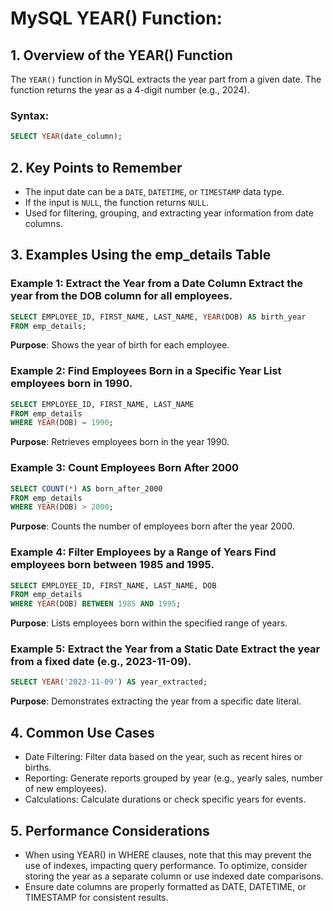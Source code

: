 # MySQL YEAR() Function: 

## 1. Overview of the YEAR() Function
The `YEAR()` function in MySQL extracts the year part from a given date.
The function returns the year as a 4-digit number (e.g., 2024).

### Syntax:

```sql
SELECT YEAR(date_column);
```

## 2. Key Points to Remember
- The input date can be a `DATE`, `DATETIME`, or `TIMESTAMP` data type.
- If the input is `NULL`, the function returns `NULL`.
- Used for filtering, grouping, and extracting year information from date columns.

## 3. Examples Using the emp_details Table
### Example 1: Extract the Year from a Date Column Extract the year from the DOB column for all employees.

```sql
SELECT EMPLOYEE_ID, FIRST_NAME, LAST_NAME, YEAR(DOB) AS birth_year
FROM emp_details;
```

**Purpose**: Shows the year of birth for each employee.

### Example 2: Find Employees Born in a Specific Year List employees born in 1990.

```sql
SELECT EMPLOYEE_ID, FIRST_NAME, LAST_NAME
FROM emp_details
WHERE YEAR(DOB) = 1990;
```

**Purpose**: Retrieves employees born in the year 1990.

### Example 3: Count Employees Born After 2000

```sql
SELECT COUNT(*) AS born_after_2000
FROM emp_details
WHERE YEAR(DOB) > 2000;
```

**Purpose**: Counts the number of employees born after the year 2000.

### Example 4: Filter Employees by a Range of Years Find employees born between 1985 and 1995.

```sql
SELECT EMPLOYEE_ID, FIRST_NAME, LAST_NAME, DOB
FROM emp_details
WHERE YEAR(DOB) BETWEEN 1985 AND 1995;
```

**Purpose**: Lists employees born within the specified range of years.

### Example 5: Extract the Year from a Static Date Extract the year from a fixed date (e.g., 2023-11-09).

```sql
SELECT YEAR('2023-11-09') AS year_extracted;
```

**Purpose**: Demonstrates extracting the year from a specific date literal.

## 4. Common Use Cases
- Date Filtering: Filter data based on the year, such as recent hires or births.
- Reporting: Generate reports grouped by year (e.g., yearly sales, number of new employees).
- Calculations: Calculate durations or check specific years for events.

## 5. Performance Considerations
- When using YEAR() in WHERE clauses, note that this may prevent the use of indexes, impacting query performance. To optimize, consider storing the year as a separate column or use indexed date comparisons.
- Ensure date columns are properly formatted as DATE, DATETIME, or TIMESTAMP for consistent results.
